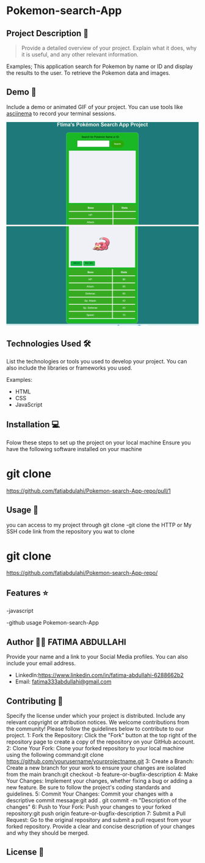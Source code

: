 # Pokemon-search-App


## Project Description 📝

> Provide a detailed overview of your project. Explain what it does, why it is useful, and any other relevant information.

Examples;
This application search for Pokemon by name or ID and display the results to the user. To retrieve the Pokemon data and images.

## Demo 📸

Include a demo or animated GIF of your project. You can use tools like [asciinema](https://asciinema.org/) to record your terminal sessions.

![Demo](demo1.png)
![Demo](demo2.png) 


## Technologies Used 🛠️

List the technologies or tools you used to develop your project. You can also include the libraries or frameworks you used.

Examples:

- HTML
- CSS
- JavaScript



## Installation 💻

Folow these steps to set up the project on your local machine Ensure you have the following software installed on your machine

# git clone 

https://github.com/fatiabdulahi/Pokemon-search-App-repo/pull/1

## Usage 🎯

you can access to my project through git clone -git clone the HTTP or My SSH code link from the repository you wat to clone

# git clone
https://github.com/fatiabdulahi/Pokemon-search-App-repo/
## Features ⭐
-javascript

-github usage
 Pokemon-search-App


## Author 👩‍💻 FATIMA ABDULLAHI

Provide your name and a link to your Social Media profiles. You can also include your email address.


- LinkedIn:https://www.linkedin.com/in/fatima-abdullahi-6288662b2
- Email: fatima333abdullahi@gmail.com

## Contributing 🤝

Specify the license under which your project is distributed. Include any relevant copyright or attribution notices.
We welcome contributions from the community! Please follow the guidelines below to contribute to our project.
1: Fork the Repository: Click the "Fork" button at the top right of the repository page to create a copy of the repository on your GitHub account.
2: Clone Your Fork: Clone your forked repository to your local machine using the following command:git clone https://github.com/yourusername/yourprojectname.git
3: Create a Branch: Create a new branch for your work to ensure your changes are isolated from the main branch:git checkout -b feature-or-bugfix-description
4: Make Your Changes: Implement your changes, whether fixing a bug or adding a new feature. Be sure to follow the project's coding standards and guidelines.
5: Commit Your Changes: Commit your changes with a descriptive commit message:git add . git commit -m "Description of the changes"
6: Push to Your Fork: Push your changes to your forked repository:git push origin feature-or-bugfix-description
7: Submit a Pull Request: Go to the original repository and submit a pull request from your forked repository. Provide a clear and concise description of your changes and why they should be merged.

## License 📜

